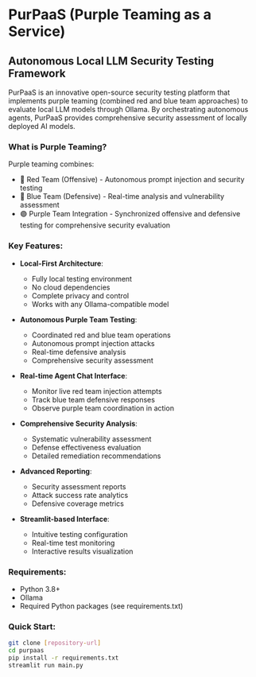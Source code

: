 # PurPaaS (Purple Teaming as a Service)
## Autonomous Local LLM Security Testing Framework

PurPaaS is an innovative open-source security testing platform that implements purple teaming (combined red and blue team approaches) to evaluate local LLM models through Ollama. By orchestrating autonomous agents, PurPaaS provides comprehensive security assessment of locally deployed AI models.

### What is Purple Teaming?
Purple teaming combines:
- 🔴 Red Team (Offensive) - Autonomous prompt injection and security testing
- 🔵 Blue Team (Defensive) - Real-time analysis and vulnerability assessment
- 🟣 Purple Team Integration - Synchronized offensive and defensive testing for comprehensive security evaluation

### Key Features:

- **Local-First Architecture**: 
  - Fully local testing environment
  - No cloud dependencies
  - Complete privacy and control
  - Works with any Ollama-compatible model

- **Autonomous Purple Team Testing**: 
  - Coordinated red and blue team operations
  - Autonomous prompt injection attacks
  - Real-time defensive analysis
  - Comprehensive security assessment

- **Real-time Agent Chat Interface**: 
  - Monitor live red team injection attempts
  - Track blue team defensive responses
  - Observe purple team coordination in action

- **Comprehensive Security Analysis**: 
  - Systematic vulnerability assessment
  - Defense effectiveness evaluation
  - Detailed remediation recommendations

- **Advanced Reporting**: 
  - Security assessment reports
  - Attack success rate analytics
  - Defensive coverage metrics

- **Streamlit-based Interface**: 
  - Intuitive testing configuration
  - Real-time test monitoring
  - Interactive results visualization

### Requirements:
- Python 3.8+
- Ollama
- Required Python packages (see requirements.txt)

### Quick Start:
```bash
git clone [repository-url]
cd purpaas
pip install -r requirements.txt
streamlit run main.py
